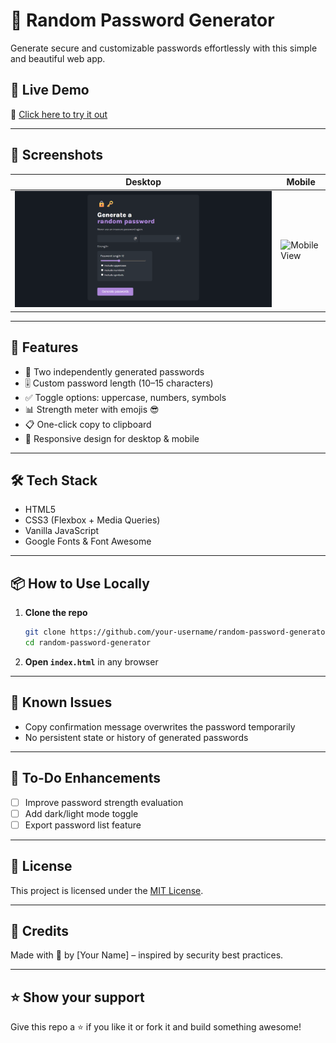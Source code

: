 # 🔐 Random Password Generator

Generate secure and customizable passwords effortlessly with this simple and beautiful web app.

## 🚀 Live Demo

🔗 [Click here to try it out](https://vocal-puffpuff-4bb890.netlify.app)

---

## 📸 Screenshots

| Desktop | Mobile |
|--------|--------|
| ![Desktop View](screenshot.png) | ![Mobile View](./screenshots/mobile.png) |

---

## 🧰 Features

- 🔄 Two independently generated passwords
- 🎚 Custom password length (10–15 characters)
- ✅ Toggle options: uppercase, numbers, symbols
- 📊 Strength meter with emojis 😎
- 📋 One-click copy to clipboard
- 💅 Responsive design for desktop & mobile

---

## 🛠 Tech Stack

- HTML5
- CSS3 (Flexbox + Media Queries)
- Vanilla JavaScript
- Google Fonts & Font Awesome

---

## 📦 How to Use Locally

1. **Clone the repo**
   ```bash
   git clone https://github.com/your-username/random-password-generator.git
   cd random-password-generator
   ```

2. **Open `index.html`** in any browser

---

## 🐛 Known Issues

- Copy confirmation message overwrites the password temporarily
- No persistent state or history of generated passwords

---

## 🧪 To-Do Enhancements

- [ ] Improve password strength evaluation
- [ ] Add dark/light mode toggle
- [ ] Export password list feature

---

## 📄 License

This project is licensed under the [MIT License](./LICENSE).

---

## 🙌 Credits

Made with 💜 by [Your Name] – inspired by security best practices.

---

## ⭐️ Show your support

Give this repo a ⭐ if you like it or fork it and build something awesome!